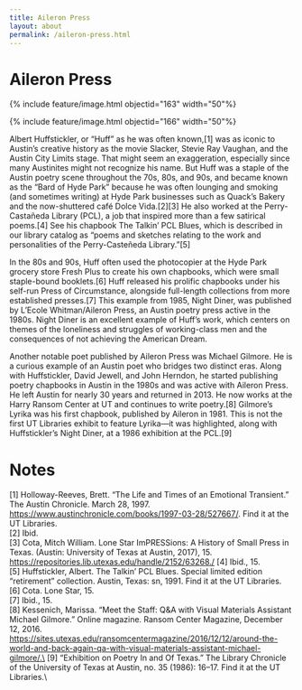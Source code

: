 ```yaml
---
title: Aileron Press
layout: about
permalink: /aileron-press.html
---
```

# Aileron Press
{% include feature/image.html objectid="163" width="50"%}

{% include feature/image.html objectid="166" width="50"%}

Albert Huffstickler, or “Huff” as he was often known,[1] was as iconic to Austin’s creative history as the movie Slacker, Stevie Ray Vaughan, and the Austin City Limits stage. That might seem an exaggeration, especially since many Austinites might not recognize his name. But Huff was a staple of the Austin poetry scene throughout the 70s, 80s, and 90s, and became known as the “Bard of Hyde Park” because he was often lounging and smoking (and sometimes writing) at Hyde Park businesses such as Quack’s Bakery and the now-shuttered café Dolce Vida.[2][3] He also worked at the Perry-Castañeda Library (PCL), a job that inspired more than a few satirical poems.[4] See his chapbook The Talkin’ PCL Blues, which is described in our library catalog as “poems and sketches relating to the work and personalities of the Perry-Casteñeda Library.”[5]

In the 80s and 90s, Huff often used the photocopier at the Hyde Park grocery store Fresh Plus to create his own chapbooks, which were small staple-bound booklets.[6] Huff released his prolific chapbooks under his self-run Press of Circumstance, alongside full-length collections from more established presses.[7] This example from 1985, Night Diner, was published by L’Ecole Whitman/Aileron Press, an Austin poetry press active in the 1980s. Night Diner is an excellent example of Huff’s work, which centers on themes of the loneliness and struggles of working-class men and the consequences of not achieving the American Dream.

Another notable poet published by Aileron Press was Michael Gilmore. He is a curious example of an Austin poet who bridges two distinct eras. Along with Huffstickler, David Jewell, and John Herndon, he started publishing poetry chapbooks in Austin in the 1980s and was active with Aileron Press. He left Austin for nearly 30 years and returned in 2013. He now works at the Harry Ransom Center at UT and continues to write poetry.[8] Gilmore’s Lyrika was his first chapbook, published by Aileron in 1981. This is not the first UT Libraries exhibit to feature Lyrika—it was highlighted, along with Huffstickler’s Night Diner, at a 1986 exhibition at the PCL.[9]

# Notes
[1] Holloway-Reeves, Brett. “The Life and Times of an Emotional Transient.” The Austin Chronicle. March 28, 1997. https://www.austinchronicle.com/books/1997-03-28/527667/. Find it at the UT Libraries.\
[2] Ibid.\
[3] Cota, Mitch William. Lone Star ImPRESSions: A History of Small Press in Texas. (Austin: University of Texas at Austin, 2017), 15. https://repositories.lib.utexas.edu/handle/2152/63268./
[4] Ibid., 15.\
[5] Huffstickler, Albert. The Talkin’ PCL Blues. Special limited edition “retirement” collection. Austin, Texas: sn, 1991. Find it at the UT Libraries.\
[6] Cota. Lone Star, 15.\
[7] Ibid., 15.\
[8] Kessenich, Marissa. “Meet the Staff: Q&A with Visual Materials Assistant Michael Gilmore.” Online magazine. Ransom Center Magazine, December 12, 2016. https://sites.utexas.edu/ransomcentermagazine/2016/12/12/around-the-world-and-back-again-qa-with-visual-materials-assistant-michael-gilmore/.\
[9] “Exhibition on Poetry In and Of Texas.” The Library Chronicle of the University of Texas at Austin, no. 35 (1986): 16–17. Find it at the UT Libraries.\
